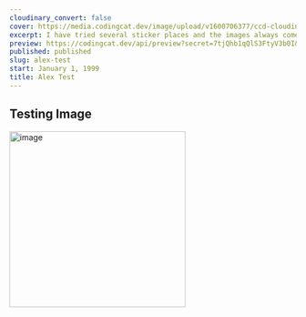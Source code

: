 ```yaml
---
cloudinary_convert: false
cover: https://media.codingcat.dev/image/upload/v1600706377/ccd-cloudinary/29c968a7967e193ed8ec6020ab3bf1e63aec2b38-1920x1080-1.png
excerpt: I have tried several sticker places and the images always come back terrible and the customer service stinks. Then I found Sticker Mule and everything has been like a dream!
preview: https://codingcat.dev/api/preview?secret=7tjQhb1qQlS3FtyV3b0I&selectionType=post&selectionSlug=aj-is-loving-sticker-mule&_id=016b7a360f5b47888b58f2071f1a14d2
published: published
slug: alex-test
start: January 1, 1999
title: Alex Test
---
```


## Testing Image
<img width="309" alt="image" src="https://user-images.githubusercontent.com/3102249/209398864-488c1b02-6ad5-4ecd-aeed-5d2234a280ba.png">

